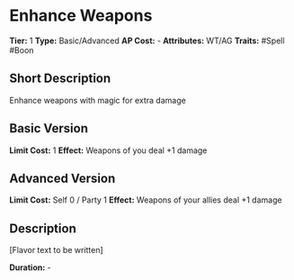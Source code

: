 # Enhance Weapons

**Tier:** 1
**Type:** Basic/Advanced
**AP Cost:** -
**Attributes:** WT/AG
**Traits:** #Spell #Boon

## Short Description
Enhance weapons with magic for extra damage

## Basic Version
**Limit Cost:** 1
**Effect:** Weapons of you deal +1 damage

## Advanced Version
**Limit Cost:** Self 0 / Party 1
**Effect:** Weapons of your allies deal +1 damage

## Description
[Flavor text to be written]

**Duration:** -